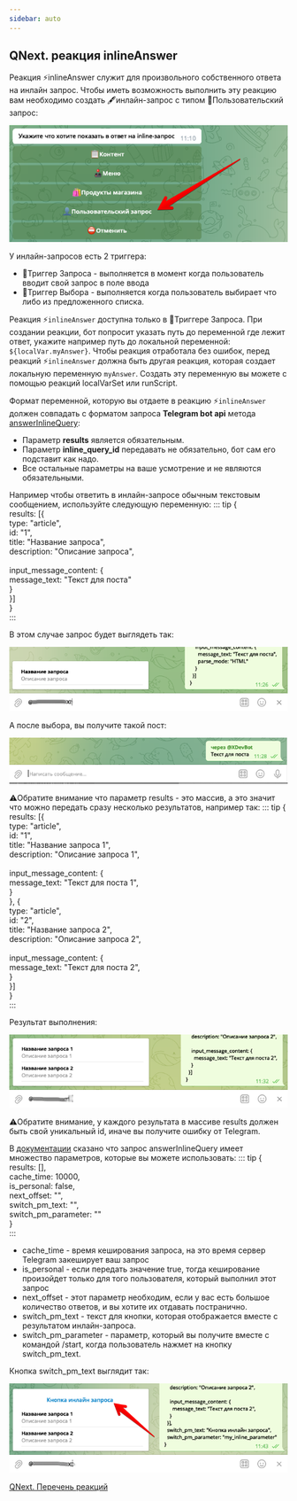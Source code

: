 ```yaml
---
sidebar: auto
---
```


## QNext. реакция inlineAnswer

Реакция ⚡️inlineAnswer служит для произвольного собственного ответа на инлайн запрос. Чтобы иметь возможность выполнить эту реакцию вам необходимо создать 🖋инлайн-запрос с типом 👤Пользовательский запрос:

![](./1.png)

У инлайн-запросов есть 2 триггера:
* 🔗Триггер Запроса - выполняется в момент когда пользователь вводит свой запрос в поле ввода
* 🔗Триггер Выбора - выполняется когда пользователь выбирает что либо из предложенного списка.

Реакция ⚡️`inlineAnswer` доступна только в 🔗Триггере Запроса. При создании реакции, бот попросит указать путь до переменной где лежит ответ, укажите например путь до локальной переменной: `${localVar.myAnswer}`. Чтобы реакция отработала без ошибок, перед реакций ⚡️`inlineAnswer` должна быть другая реакция, которая создает локальную переменную `myAnswer`. Создать эту переменную вы можете с помощью реакций localVarSet или runScript. 

Формат переменной, которую вы отдаете в реакцию ⚡️`inlineAnswer` должен совпадать с форматом запроса **Telegram bot api** метода [answerInlineQuery](https://core.telegram.org/bots/api#answerinlinequery):
* Параметр **results** является обязательным.
* Параметр **inline_query_id** передавать не обязательно, бот сам его подставит как надо.
* Все остальные параметры на ваше усмотрение и не являются обязательными.

Например чтобы ответить в инлайн-запросе обычным текстовым сообщением, используйте следующую переменную:
::: tip
{<br> results: [{<br>  type: "article",<br>  id: "1",<br>  title: "Название запроса",<br>  description: "Описание запроса",<br><br>  input_message_content: {<br>   message_text: "Текст для поста"<br>  }<br> }]<br>}<br>
:::

В этом случае запрос будет выглядеть так:

![](./2.png)

А после выбора, вы получите такой пост:

![](./3.png)

⚠️Обратите внимание что параметр results - это массив, а это значит что можно передать сразу несколько результатов, например так:
::: tip
{<br> results: [{<br>  type: "article",<br>  id: "1",<br>  title: "Название запроса 1",<br>  description: "Описание запроса 1",<br><br>  input_message_content: {<br>   message_text: "Текст для поста 1",<br>  }<br> }, {<br>  type: "article",<br>  id: "2",<br>  title: "Название запроса 2",<br>  description: "Описание запроса 2",<br><br>  input_message_content: {<br>   message_text: "Текст для поста 2",<br>  }<br> }]<br>}<br>
:::

Результат выполнения:

![](./4.png)

⚠️Обратите внимание, у каждого результата в массиве results должен быть свой уникальный id, иначе вы получите ошибку от Telegram.

В [документации](https://core.telegram.org/bots/api#answerinlinequery) сказано что запрос answerInlineQuery имеет множество параметров, которые вы можете использовать:
::: tip
{<br> results: [],<br> cache_time: 10000,<br> is_personal: false,<br> next_offset: "",<br> switch_pm_text: "",<br> switch_pm_parameter: ""<br>}<br>
:::
* cache_time - время кеширования запроса, на это время сервер Telegram закеширует ваш запрос
* is_personal - если передать значение true, тогда кеширование произойдет только для того пользователя, который выполнил этот запрос
* next_offset - этот параметр необходим, если у вас есть большое количество ответов, и вы хотите их отдавать постранично.
* switch_pm_text - текст для кнопки, которая отображается вместе с результатом инлайн-запроса.
* switch_pm_parameter - параметр, который вы получите вместе с командой /start, когда пользователь нажмет на кнопку switch_pm_text.

Кнопка switch_pm_text выглядит так:

![](./5.png)





[QNext. Перечень реакций](/docs-test/ph/QNext-admin-reaction-about-05-01)